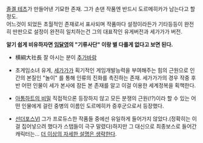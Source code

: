[졸겔 테츠](%EC%A1%B8%EA%B2%94%20%ED%85%8C%EC%B8%A0.md)가 만들어낸 기묘한 존재. 그가 손댄 작품엔
반드시 도르메히카가 남는다고 할 정도.  
어느것이 되었든 초월적인 존재로서 표사되며 작품마다 설정이라든가 기타등등이 완전히 딴판으로 설정이 완전히 일치하는건 그의 대표작인 유게버전과
세가가가 버전.

**알기 쉽게 비유하자면 [임달영](%EC%9E%84%EB%8B%AC%EC%98%81.md)의 "기류사단" 이랑 별 다를게 없다고 보면 된다.**

  * 横綱大社長
잘 아시는 분이 [추가바람](%EC%B6%94%EA%B0%80%EB%B0%94%EB%9E%8C.md)

  * 초게임소녀 유게, [세가가가](%EC%84%B8%EA%B0%80%EA%B0%80%EA%B0%80.md)
획기적인 게임개발능력을 부여해주는 힘의 근원으로 인간의 본질인 "놀이" 를 통해 인류의 진화를 촉진하는 존재. 세가가가의 경우 작중 후반
어떤 인물이 세가 본사에 잠든 본 존재를 알고 이걸 이용한 세계정복을 획책한다.

  * [아톰하트의 비밀](%EC%95%84%ED%86%B0%ED%95%98%ED%8A%B8%EC%9D%98%20%EB%B9%84%EB%B0%80.md)
직접적으론 등장하지 않고 모든 분쟁의 근원(!?)이라 할 수 있는 어떤 인물에게 걸린 중병의 이름인 도르메히카 증후군으로서 등장했다.

  * [선더포스Ⅵ](%EC%84%A0%EB%8D%94%ED%8F%AC%EC%8A%A4%E2%85%A5.md)
그가 프로듀스한 작품들 중에선 유일하게 들어가지 않았다.(정확히는 이걸 집어넣으려 했다가 스탭들이 극구 말렸다)하지만 그 대신으로 최종보스로
들어간 캐릭터는… [더 이상의 자세한 설명은 생략한다](%EC%98%A8%20%ED%99%A9%EC%A0%9C.md).

